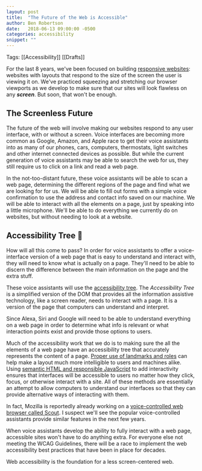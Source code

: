 ```yaml
---
layout: post
title:  "The Future of the Web is Accessible"
author: Ben Robertson
date:   2018-06-13 09:00:00 -0500
categories: accessibility
snippet: ""
---
```


Tags: [[Accessibility]] [[Drafts]]

For the last 8 years, we've been focused on building [responsive websites](http://alistapart.com/article/responsive-web-design): websites with layouts that respond to the size of the screen the user is viewing it on. We've practiced squeezing and stretching our browser viewports as we develop to make sure that  our sites will look flawless on any **_screen_**. But soon, that won't be enough.

## The Screenless Future

The future of the web will involve making our websites respond to any user interface, with or without a screen. Voice interfaces are becoming more common as Google, Amazon, and Apple race to get their voice assistants into as many of our phones, cars, computers, thermostats, light switches and other internet connected devices as possible. But while the current generation of voice assistants may be able to search the web for us, they still require us to click on a link and read a web page.

In the not-too-distant future, these voice assistants will be able to scan a web page, determining the different regions of the page and find what we are looking for for us. We will be able to fill out forms with a simple voice confirmation to use the address and contact info saved on our machine. We will be able to interact with all the elements on a page, just by speaking into a little microphone. We'll be able to do everything we currently do on websites, but without needing to look at a website.

## Accessibility Tree 🌲

How will all this come to pass? In order for voice assistants to offer a voice-interface version of a web page that is easy to understand and interact with, they will need to know what is actually on a page. They'll need to be able to discern the difference between the main information on the page and the extra stuff.

These voice assistants will use the [accessibility tree](https://developers.google.com/web/fundamentals/accessibility/semantics-builtin/the-accessibility-tree). The *Accessibility Tree* is a simplified version of the DOM that provides all the information assistive technology, like a screen reader, needs to interact with a page. It is a version of the page that computers can understand and interpret.



Since Alexa, Siri and Google will need to be able to understand everything on a web page in order to determine what info is relevant or what interaction points exist and provide those options to users.

Much of the accessibility work that we do is to making sure the all the elements of a web page have an accessibility tree that accurately represents the content of a page. [Proper use of landmarks and roles](https://benrobertson.io/accessibility/understanding-layout-for-screen-readers) can help make a layout much more intelligible to users and machines alike. Using [semantic HTML and responsible JavaScript](https://benrobertson.io/accessibility/javascript-accessibility) to add interactivity ensures that interfaces will be accessible to users no matter how they click, focus, or otherwise interact with a site. All of these methods are essentially an attempt to allow computers to understand our interfaces so that they can provide alternative ways of interacting with them.

In fact, Mozilla is reportedly already working on a [voice-controlled web browser called Scout](https://www.cnet.com/news/mozilla-working-on-scout-a-voice-controlled-web-browser-project/). I suspect we'll see the popular voice-controlled assistants provide similar features in the next few years.

When voice assistants develop the ability to fully interact with a web page, accessible sites won't have to do anything extra. For everyone else not meeting the WCAG Guidelines, there will be a race to implement the web accessibility best practices that have been in place for decades.

Web accessibility is the foundation for a less screen-centered web.